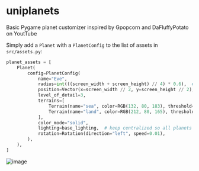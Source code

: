# uniplanets
Basic Pygame planet customizer inspired by Gpopcorn and DaFluffyPotato on YoutTube

Simply add a `Planet` with a `PlanetConfig` to the list of assets in `src/assets.py`:

```python
planet_assets = [
    Planet(
        config=PlanetConfig(
            name="Eve",
            radius=int(((screen_width + screen_height) // 4) * 0.6),  # 60% of the resolution
            position=Vector(x=screen_width // 2, y=screen_height // 2),  # centered relative to the resolution
            level_of_detail=3,
            terrains=[
                Terrain(name="sea", color=RGB(132, 80, 183), threshold=0.6),
                Terrain(name="land", color=RGB(212, 80, 165), threshold=float("inf")),  # last terrain (highest) needs rest of the scale
            ],
            color_mode="solid",
            lighting=base_lighting,  # keep centralized so all planets share the same sun
            rotation=Rotation(direction="left", speed=0.01),
        ),
    ),
]
```

![image](https://github.com/user-attachments/assets/a8673fa6-7ad9-4398-a37e-2296864c64be)

